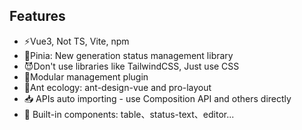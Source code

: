 ## Features

- ⚡️Vue3, Not TS, Vite, npm
- 🍍Pinia: New generation status management library
- 😈Don't use libraries like TailwindCSS, Just use CSS
- 🔩Modular management plugin
- 🐜Ant ecology: ant-design-vue and pro-layout
- 📥 APIs auto importing - use Composition API and others directly
- 🧩 Built-in components: table、status-text、editor...
